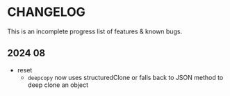 # CHANGELOG
This is an incomplete progress list of features & known bugs.  

## 2024 08

* reset
  * `deepcopy` now uses structuredClone or falls back to JSON method to deep clone an object